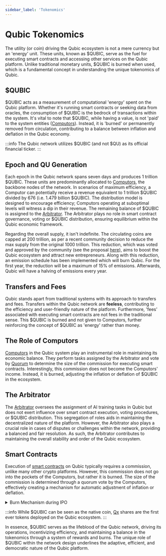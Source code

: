 ```yaml
---
sidebar_label: 'Tokenomics'
---
```


# Qubic Tokenomics

The utility (or coin) driving the Qubic ecosystem is not a mere currency but an 'energy' unit. These units, known as $QUBIC, serve as the fuel for executing smart contracts and accessing other services on the Qubic platform. Unlike traditional monetary units, $QUBIC is burned when used, which is a fundamental concept in understanding the unique tokenomics of Qubic.

## $QUBIC
$QUBIC acts as a measurement of computational 'energy' spent on the Qubic platform. Whether it's running smart contracts or seeking data from oracles, the consumption of $QUBIC is the bedrock of transactions within the system. It's vital to note that $QUBIC, while having a value, is not 'paid' to the system entities ([Computors](/learn/nodes)). Instead, it is 'burned' or permanently removed from circulation, contributing to a balance between inflation and deflation in the Qubic economy.

:::info
The Qubic network utilizes $QUBIC (and not $QU) as its official financial ticker. 
:::

## Epoch and QU Generation
Each epoch in the Qubic network spans seven days and produces 1 trillion $QUBIC. These units are predominantly allocated to [Computors](/learn/nodes), the backbone nodes of the network. In scenarios of maximum efficiency, a Computor can potentially receive a revenue equivalent to 1 trillion $QUBIC divided by 676 (i.e. 1.479 billion $QUBIC). The distribution model is designed to encourage efficiency; Computors operating at suboptimal levels will witness a dip in their revenue. The remaining balance of $QUBIC is assigned to the [Arbitrator](/learn/arbitrator). The Arbitrator plays no role in smart contract governance, voting or $QUBIC distribution, ensuring equilibrium within the Qubic economic framework.

Regarding the overall supply, it isn't indefinite. The circulating coins are capped at 200 trillion, as per a recent community decision to reduce the max supply from the original 1000 trillion. This reduction, which was voted and approved by the community (see the proposal [here](https://app.qubic.li/public/proposal/81ca1427-2ebc-4e78-a662-25a643f48292)), aims to boost the Qubic ecosystem and attract new entrepreneurs. Along with this reduction, an emission schedule has been implemented which will burn Qubic. For the first year, the reduction will be a maximum of 15% of emissions. Afterwards, Qubic will have a halving of emissions every year.

## Transfers and Fees
Qubic stands apart from traditional systems with its approach to transfers and fees. Transfers within the Qubic network are **feeless**, contributing to the efficiency and user-friendly nature of the platform. Furthermore, 'fees' associated with executing smart contracts are not fees in the traditional sense. This $QUBIC is burned and not given to Computors, further reinforcing the concept of $QUBIC as 'energy' rather than money.

## The Role of Computors
[Computors](/learn/nodes) in the Qubic system play an instrumental role in maintaining its economic balance. They perform tasks assigned by the Arbitrator and vote by [Quorum](/learn/quorum) to determine the size of the commission for executing smart contracts. Interestingly, this commission does not become the Computors' income. Instead, it is burned, adjusting the inflation or deflation of $QUBIC in the ecosystem.

## The Arbitrator
The [Arbitrator](/learn/arbitrator) oversees the assignment of AI training tasks in Qubic but does not exert influence over smart contract execution, voting procedures, or $QUBIC distribution. This segregation of roles aids in maintaining the decentralized nature of the platform. However, the Arbitrator also plays a crucial role in cases of disputes or challenges within the network, providing a balanced and fair resolution. As such, the Arbitrator contributes to maintaining the overall stability and order of the Qubic ecosystem.

## Smart Contracts   
Execution of [smart contracts](/learn/smart-contracts) on Qubic typically requires a commission, unlike many other crypto platforms. However, this commission does not go into the pockets of the Computors, but rather it is burned. The size of the commission is determined through a quorum vote by the Computors, effectively creating a mechanism for automatic adjustment of inflation or deflation.

<details>
  <summary>Burn Mechanism during IPO</summary>
  <div>
    <p>
    Every new smart contract on Qubic requires an Initial Public Offering (IPO). This is not just a fundraising exercise but also a mechanism to control the QU supply. All $QUBIC spent during the IPO's Dutch auction will be permanently burned, ensuring a continuous reduction in the active supply of $QUBIC over time.
    </p>
  </div>
</details>

:::info
While $QUBIC can be seen as the native coin, [Qx](/learn/qx) shares are the first ever tokens deployed on the Qubic ecosystem.
:::

In essence, $QUBIC serves as the lifeblood of the Qubic network, driving its operations, incentivizing efficiency, and maintaining a balance in the tokenomics through a system of rewards and burns. The unique role of $QUBIC within the network design underlines the adaptive, efficient, and democratic nature of the Qubic platform.
